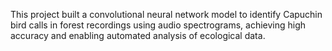 This project built a convolutional neural network model to identify Capuchin bird calls in forest recordings using audio spectrograms, achieving high accuracy and enabling automated analysis of ecological data.

